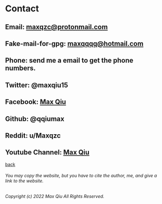 # Contact
## Email: <maxqzc@protonmail.com>
## Fake-mail-for-gpg: maxqqqq@hotmail.com
## Phone: send me a email to get the phone numbers.
## Twitter: @maxqiu15
## Facebook: [Max Qiu](https://facebook.com/maxqzc)
## Github: @qqiumax
## Reddit: u/Maxqzc
## Youtube Channel: [Max Qiu](https://www.youtube.com/channel/UCTZyihtvJyL0JrHyt9be7sA/)
[back](https://qqiumax.github.io/home)


###### You may copy the website, but you have to cite the author, me, and give a link to the website.

###### Copyright (c) 2022 Max Qiu All Rights Reserved.